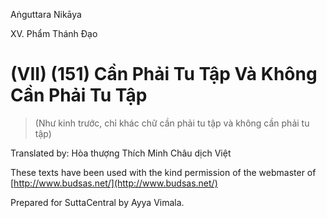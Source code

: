  

Aṅguttara Nikāya

XV. Phẩm Thánh Ðạo

# (VII) (151) Cần Phải Tu Tập Và Không Cần Phải Tu Tập

> (Như kinh trước, chỉ khác chữ cần phải tu tập và không cần phải tu tập)

Translated by: Hòa thượng Thích Minh Châu dịch Việt

These texts have been used with the kind permission of the webmaster of [http://www.budsas.net/](http://www.budsas.net/)

Prepared for SuttaCentral by Ayya Vimala.
